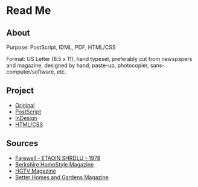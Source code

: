 # Read Me

## About

Purpose: PostScript, IDML, PDF, HTML/CSS

Format: US Letter (8.5 x 11), hand typeset, preferably cut from newspapers and magazine, designed by hand, paste-up, photocopier, sans-computer/software, etc.


## Project

- [Original](https://github.com/dunwin/dunwin.github.io/blob/master/type-2/markup/its-a-story-original.png)
- [PostScript](https://github.com/dunwin/dunwin.github.io/blob/master/type-2/markup/its-a-story.ps)
- [InDesign](https://github.com/dunwin/dunwin.github.io/blob/master/type-2/markup/its-a-story.idml)
- [HTML/CSS](https://github.com/dunwin/dunwin.github.io/blob/master/type-2/markup/index.html)


## Sources

- [Farewell - ETAOIN SHRDLU - 1978](https://vimeo.com/127605643)
- [Berkshire HomeStyle Magazine](http://www.berkshirehomestyle.com/joomla/)
- [HGTV Magazine](http://www.hgtv.com/design/packages/hgtv-magazine)
- [Better Homes and Gardens Magazine](http://www.bhg.com/better-homes-and-garden-magazine/)
